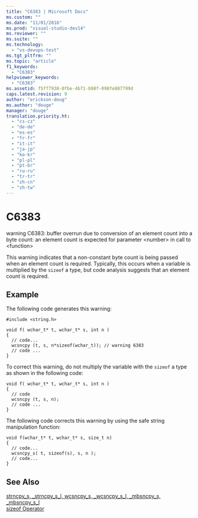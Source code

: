 ```yaml
---
title: "C6383 | Microsoft Docs"
ms.custom: ""
ms.date: "11/01/2016"
ms.prod: "visual-studio-dev14"
ms.reviewer: ""
ms.suite: ""
ms.technology: 
  - "vs-devops-test"
ms.tgt_pltfrm: ""
ms.topic: "article"
f1_keywords: 
  - "C6383"
helpviewer_keywords: 
  - "C6383"
ms.assetid: f5ff7938-0fbe-4b71-b98f-098fe887799d
caps.latest.revision: 9
author: "erickson-doug"
ms.author: "douge"
manager: "douge"
translation.priority.ht: 
  - "cs-cz"
  - "de-de"
  - "es-es"
  - "fr-fr"
  - "it-it"
  - "ja-jp"
  - "ko-kr"
  - "pl-pl"
  - "pt-br"
  - "ru-ru"
  - "tr-tr"
  - "zh-cn"
  - "zh-tw"
---
```

# C6383
warning C6383: buffer overrun due to conversion of an element count into a byte count: an element count is expected for parameter \<number> in call to \<function>  
  
 This warning indicates that a non-constant byte count is being passed when an element count is required. Typically, this occurs when a variable is multiplied by the `sizeof` a type, but code analysis suggests that an element count is required.  
  
## Example  
 The following code generates this warning:  
  
```  
#include <string.h>  
  
void f( wchar_t* t, wchar_t* s, int n )  
{  
  // code...  
  wcsncpy (t, s, n*sizeof(wchar_t)); // warning 6383  
  // code ...  
}  
```  
  
 To correct this warning, do not multiply the variable with the `sizeof` a type as shown in the following code:  
  
```  
void f( wchar_t* t, wchar_t* s, int n )  
{  
  // code   
  wcsncpy (t, s, n);  
  // code ...  
}  
```  
  
 The following code corrects this warning by using the safe string manipulation function:  
  
```  
void f(wchar_t* t, wchar_t* s, size_t n)  
{  
  // code...  
  wcsncpy_s( t, sizeof(s), s, n );  
  // code...  
}   
```  
  
## See Also  
 [strncpy_s, _strncpy_s_l, wcsncpy_s, _wcsncpy_s_l, _mbsncpy_s, _mbsncpy_s_l](/visual-cpp/c-runtime-library/reference/strncpy-s-strncpy-s-l-wcsncpy-s-wcsncpy-s-l-mbsncpy-s-mbsncpy-s-l)   
 [sizeof Operator](/visual-cpp/cpp/sizeof-operator)